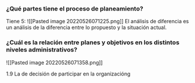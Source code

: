 ### ¿Qué partes tiene el proceso de planeamiento?
Tiene 5:
![[Pasted image 20220526071225.png]]
El análisis de diferencia es un análisis de la diferencia entre lo propuesto y la situación actual. 


### ¿Cuál es la relación entre planes y objetivos en los distintos niveles administrativos?
![[Pasted image 20220526071358.png]]

1.9 La de decisión de participar en la organizacióng